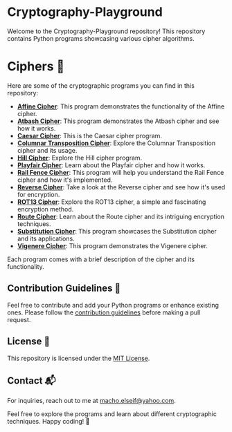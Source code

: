 # Cryptography-Playground

Welcome to the Cryptography-Playground repository! This repository contains Python programs showcasing various cipher algorithms.


# Ciphers  🔐

Here are some of the cryptographic programs you can find in this repository:

- [**Affine Cipher**](affine-cipher/): This program demonstrates the functionality of the Affine cipher.
- [**Atbash Cipher**](atbash-cipher/): This program demonstrates the Atbash cipher and see how it works.
- [**Caesar Cipher**](caesar-cipher/): This is the Caesar cipher program.
- [**Columnar Transposition Cipher**](col-transposition-cipher/): Explore the Columnar Transposition cipher and its usage.
- [**Hill Cipher**](hill-cipher/): Explore the Hill cipher program.
- [**Playfair Cipher**](playfair-cipher/): Learn about the Playfair cipher and how it works.
- [**Rail Fence Cipher**](rail-fence-cipher/): This program will help you understand the Rail Fence cipher and how it's implemented.
- [**Reverse Cipher**](reverse-cipher): Take a look at the Reverse cipher and see how it's used for encryption.
- [**ROT13 Cipher**](rot13-cipher/): Explore the ROT13 cipher, a simple and fascinating encryption method.
- [**Route Cipher**](route-cipher/): Learn about the Route cipher and its intriguing encryption techniques.
- [**Substitution Cipher**](substitution-cipher/): This program showcases the Substitution cipher and its applications.
- [**Vigenere Cipher**](vigenere-cipher/): This program demonstrates the Vigenere cipher.

Each program comes with a brief description of the cipher and its functionality.

## Contribution Guidelines 🌟

Feel free to contribute and add your Python programs or enhance existing ones. Please follow the [contribution guidelines](CONTRIBUTING.md) before making a pull request.


## License 📝

This repository is licensed under the [MIT License](LICENSE).

## Contact 📬

For inquiries, reach out to me at macho.elseif@yahoo.com.

Feel free to explore the programs and learn about different cryptographic techniques. Happy coding! 🔐